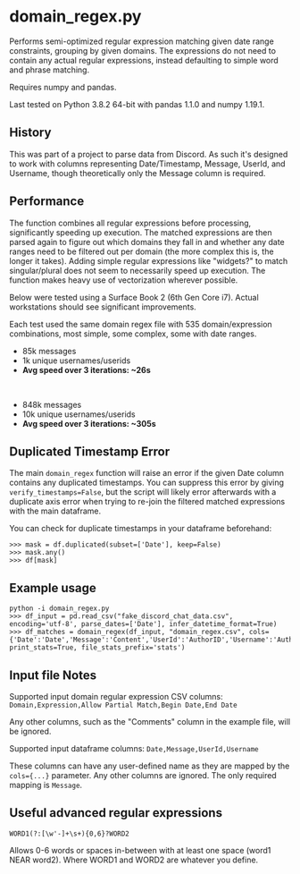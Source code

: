 # domain_regex.py
Performs semi-optimized regular expression matching given date range constraints, grouping by given domains. The expressions do not need to contain any actual regular expressions, instead defaulting to simple word and phrase matching. 

Requires numpy and pandas.

Last tested on Python 3.8.2 64-bit with pandas 1.1.0 and numpy 1.19.1.

## History
This was part of a project to parse data from Discord. As such it's designed to work with columns representing Date/Timestamp, Message, UserId, and Username, though theoretically only the Message column is required.

## Performance
The function combines all regular expressions before processing, significantly speeding up execution. The matched expressions are then parsed again to figure out which domains they fall in and whether any date ranges need to be filtered out per domain (the more complex this is, the longer it takes). Adding simple regular expressions like "widgets?" to match singular/plural does not seem to necessarily speed up execution. The function makes heavy use of vectorization wherever possible.

Below were tested using a Surface Book 2 (6th Gen Core i7). Actual workstations should see significant improvements.

Each test used the same domain regex file with 535 domain/expression combinations, most simple, some complex, some with date ranges.

- 85k messages
- 1k unique usernames/userids
- **Avg speed over 3 iterations: ~26s**
<br />

- 848k messages
- 10k unique usernames/userids
- **Avg speed over 3 iterations: ~305s**

## Duplicated Timestamp Error
The main `domain_regex` function will raise an error if the given Date column contains any duplicated timestamps. You can suppress this error by giving `verify_timestamps=False`, but the script will likely error afterwards with a duplicate axis error when trying to re-join the filtered matched expressions with the main dataframe.

You can check for duplicate timestamps in your dataframe beforehand:
```
>>> mask = df.duplicated(subset=['Date'], keep=False)
>>> mask.any()
>>> df[mask]
```
## Example usage
```
python -i domain_regex.py
>>> df_input = pd.read_csv("fake_discord_chat_data.csv", encoding='utf-8', parse_dates=['Date'], infer_datetime_format=True)
>>> df_matches = domain_regex(df_input, "domain_regex.csv", cols={'Date':'Date','Message':'Content','UserId':'AuthorID','Username':'Author'}, print_stats=True, file_stats_prefix='stats')
```

## Input file Notes
Supported input domain regular expression CSV columns: `Domain,Expression,Allow Partial Match,Begin Date,End Date`

Any other columns, such as the "Comments" column in the example file, will be ignored.

Supported input dataframe columns: `Date,Message,UserId,Username`

These columns can have any user-defined name as they are mapped by the `cols={...}` parameter. Any other columns are ignored. The only required mapping is `Message`. 

## Useful advanced regular expressions
```
WORD1(?:[\w'-]+\s+){0,6}?WORD2
```
Allows 0-6 words or spaces in-between with at least one space (word1 NEAR word2). Where WORD1 and WORD2 are whatever you define.
